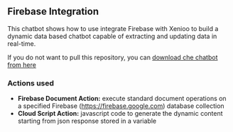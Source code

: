 ## Firebase Integration

This chatbot shows how to use integrate Firebase with Xenioo to build a dynamic data based chatbot capable of extracting and updating data in real-time.

If you do not want to pull this repository, you can [download che chatbot from here](https://raw.githubusercontent.com/xenioo/Snippets/master/Chatbots/Firebase%20Integration/Firebase_Demo%20v83.xenioo)

### Actions used
* **Firebase Document Action:** execute standard document operations on a specified Firebase (https://firebase.google.com) database collection
* **Cloud Script Action:** javascript code to generate the dynamic content starting from json response stored in a variable
